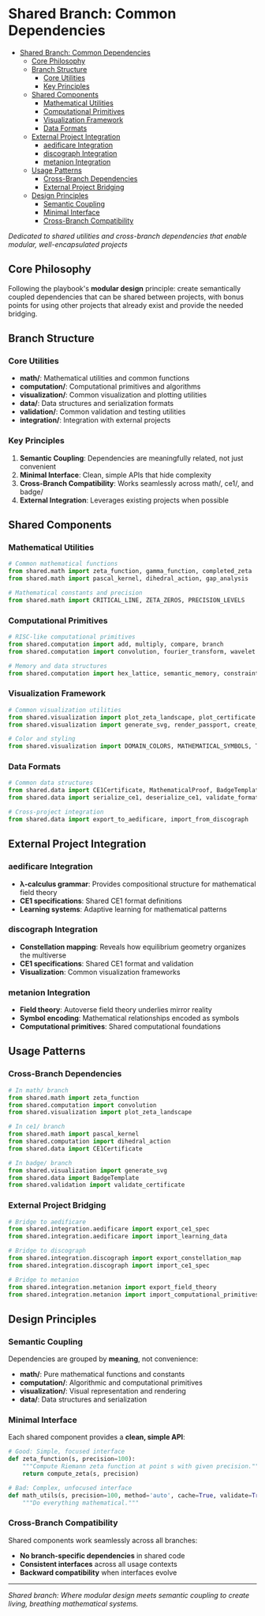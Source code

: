 # Shared Branch: Common Dependencies<a name="shared-branch-common-dependencies"></a>

<!-- mdformat-toc start --slug=github --maxlevel=6 --minlevel=1 -->

- [Shared Branch: Common Dependencies](#shared-branch-common-dependencies)
  - [Core Philosophy](#core-philosophy)
  - [Branch Structure](#branch-structure)
    - [Core Utilities](#core-utilities)
    - [Key Principles](#key-principles)
  - [Shared Components](#shared-components)
    - [Mathematical Utilities](#mathematical-utilities)
    - [Computational Primitives](#computational-primitives)
    - [Visualization Framework](#visualization-framework)
    - [Data Formats](#data-formats)
  - [External Project Integration](#external-project-integration)
    - [aedificare Integration](#aedificare-integration)
    - [discograph Integration](#discograph-integration)
    - [metanion Integration](#metanion-integration)
  - [Usage Patterns](#usage-patterns)
    - [Cross-Branch Dependencies](#cross-branch-dependencies)
    - [External Project Bridging](#external-project-bridging)
  - [Design Principles](#design-principles)
    - [Semantic Coupling](#semantic-coupling)
    - [Minimal Interface](#minimal-interface)
    - [Cross-Branch Compatibility](#cross-branch-compatibility)

<!-- mdformat-toc end -->

*Dedicated to shared utilities and cross-branch dependencies that enable modular, well-encapsulated projects*

## Core Philosophy<a name="core-philosophy"></a>

Following the playbook's **modular design** principle: create semantically coupled dependencies that can be shared between projects, with bonus points for using other projects that already exist and provide the needed bridging.

## Branch Structure<a name="branch-structure"></a>

### Core Utilities<a name="core-utilities"></a>

- **math/**: Mathematical utilities and common functions
- **computation/**: Computational primitives and algorithms
- **visualization/**: Common visualization and plotting utilities
- **data/**: Data structures and serialization formats
- **validation/**: Common validation and testing utilities
- **integration/**: Integration with external projects

### Key Principles<a name="key-principles"></a>

1. **Semantic Coupling**: Dependencies are meaningfully related, not just convenient
1. **Minimal Interface**: Clean, simple APIs that hide complexity
1. **Cross-Branch Compatibility**: Works seamlessly across math/, ce1/, and badge/
1. **External Integration**: Leverages existing projects when possible

## Shared Components<a name="shared-components"></a>

### Mathematical Utilities<a name="mathematical-utilities"></a>

```python
# Common mathematical functions
from shared.math import zeta_function, gamma_function, completed_zeta
from shared.math import pascal_kernel, dihedral_action, gap_analysis

# Mathematical constants and precision
from shared.math import CRITICAL_LINE, ZETA_ZEROS, PRECISION_LEVELS
```

### Computational Primitives<a name="computational-primitives"></a>

```python
# RISC-like computational primitives
from shared.computation import add, multiply, compare, branch
from shared.computation import convolution, fourier_transform, wavelet

# Memory and data structures
from shared.computation import hex_lattice, semantic_memory, constraint_solver
```

### Visualization Framework<a name="visualization-framework"></a>

```python
# Common visualization utilities
from shared.visualization import plot_zeta_landscape, plot_certificate
from shared.visualization import generate_svg, render_passport, create_badge

# Color and styling
from shared.visualization import DOMAIN_COLORS, MATHEMATICAL_SYMBOLS, TYPOGRAPHY
```

### Data Formats<a name="data-formats"></a>

```python
# Common data structures
from shared.data import CE1Certificate, MathematicalProof, BadgeTemplate
from shared.data import serialize_ce1, deserialize_ce1, validate_format

# Cross-project integration
from shared.data import export_to_aedificare, import_from_discograph
```

## External Project Integration<a name="external-project-integration"></a>

### aedificare Integration<a name="aedificare-integration"></a>

- **λ-calculus grammar**: Provides compositional structure for mathematical field theory
- **CE1 specifications**: Shared CE1 format definitions
- **Learning systems**: Adaptive learning for mathematical patterns

### discograph Integration<a name="discograph-integration"></a>

- **Constellation mapping**: Reveals how equilibrium geometry organizes the multiverse
- **CE1 specifications**: Shared CE1 format and validation
- **Visualization**: Common visualization frameworks

### metanion Integration<a name="metanion-integration"></a>

- **Field theory**: Autoverse field theory underlies mirror reality
- **Symbol encoding**: Mathematical relationships encoded as symbols
- **Computational primitives**: Shared computational foundations

## Usage Patterns<a name="usage-patterns"></a>

### Cross-Branch Dependencies<a name="cross-branch-dependencies"></a>

```python
# In math/ branch
from shared.math import zeta_function
from shared.computation import convolution
from shared.visualization import plot_zeta_landscape

# In ce1/ branch  
from shared.math import pascal_kernel
from shared.computation import dihedral_action
from shared.data import CE1Certificate

# In badge/ branch
from shared.visualization import generate_svg
from shared.data import BadgeTemplate
from shared.validation import validate_certificate
```

### External Project Bridging<a name="external-project-bridging"></a>

```python
# Bridge to aedificare
from shared.integration.aedificare import export_ce1_spec
from shared.integration.aedificare import import_learning_data

# Bridge to discograph
from shared.integration.discograph import export_constellation_map
from shared.integration.discograph import import_ce1_spec

# Bridge to metanion
from shared.integration.metanion import export_field_theory
from shared.integration.metanion import import_computational_primitives
```

## Design Principles<a name="design-principles"></a>

### Semantic Coupling<a name="semantic-coupling"></a>

Dependencies are grouped by **meaning**, not convenience:

- **math/**: Pure mathematical functions and constants
- **computation/**: Algorithmic and computational primitives
- **visualization/**: Visual representation and rendering
- **data/**: Data structures and serialization

### Minimal Interface<a name="minimal-interface"></a>

Each shared component provides a **clean, simple API**:

```python
# Good: Simple, focused interface
def zeta_function(s, precision=100):
    """Compute Riemann zeta function at point s with given precision."""
    return compute_zeta(s, precision)

# Bad: Complex, unfocused interface  
def math_utils(s, precision=100, method='auto', cache=True, validate=True, ...):
    """Do everything mathematical."""
```

### Cross-Branch Compatibility<a name="cross-branch-compatibility"></a>

Shared components work seamlessly across all branches:

- **No branch-specific dependencies** in shared code
- **Consistent interfaces** across all usage contexts
- **Backward compatibility** when interfaces evolve

______________________________________________________________________

*Shared branch: Where modular design meets semantic coupling to create living, breathing mathematical systems.*
